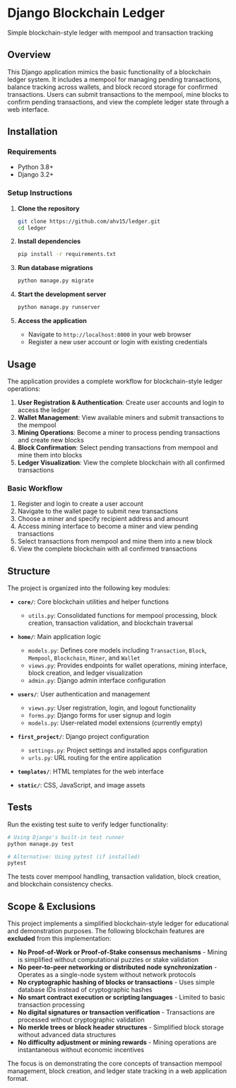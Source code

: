 # Django Blockchain Ledger

Simple blockchain-style ledger with mempool and transaction tracking

## Overview

This Django application mimics the basic functionality of a blockchain ledger system. It includes a mempool for managing pending transactions, balance tracking across wallets, and block record storage for confirmed transactions. Users can submit transactions to the mempool, mine blocks to confirm pending transactions, and view the complete ledger state through a web interface.

## Installation

### Requirements
- Python 3.8+
- Django 3.2+

### Setup Instructions

1. **Clone the repository**
   ```bash
   git clone https://github.com/ahv15/ledger.git
   cd ledger
   ```

2. **Install dependencies**
   ```bash
   pip install -r requirements.txt
   ```
   
3. **Run database migrations**
   ```bash
   python manage.py migrate
   ```

4. **Start the development server**
   ```bash
   python manage.py runserver
   ```

5. **Access the application**
   - Navigate to `http://localhost:8000` in your web browser
   - Register a new user account or login with existing credentials

## Usage

The application provides a complete workflow for blockchain-style ledger operations:

1. **User Registration & Authentication**: Create user accounts and login to access the ledger
2. **Wallet Management**: View available miners and submit transactions to the mempool
3. **Mining Operations**: Become a miner to process pending transactions and create new blocks
4. **Block Confirmation**: Select pending transactions from mempool and mine them into blocks
5. **Ledger Visualization**: View the complete blockchain with all confirmed transactions

### Basic Workflow

1. Register and login to create a user account
2. Navigate to the wallet page to submit new transactions
3. Choose a miner and specify recipient address and amount
4. Access mining interface to become a miner and view pending transactions
5. Select transactions from mempool and mine them into a new block
6. View the complete blockchain with all confirmed transactions

## Structure

The project is organized into the following key modules:

- **`core/`**: Core blockchain utilities and helper functions
  - `utils.py`: Consolidated functions for mempool processing, block creation, transaction validation, and blockchain traversal
  
- **`home/`**: Main application logic
  - `models.py`: Defines core models including `Transaction`, `Block`, `Mempool`, `Blockchain`, `Miner`, and `Wallet`
  - `views.py`: Provides endpoints for wallet operations, mining interface, block creation, and ledger visualization
  - `admin.py`: Django admin interface configuration
  
- **`users/`**: User authentication and management
  - `views.py`: User registration, login, and logout functionality
  - `forms.py`: Django forms for user signup and login
  - `models.py`: User-related model extensions (currently empty)

- **`first_project/`**: Django project configuration
  - `settings.py`: Project settings and installed apps configuration
  - `urls.py`: URL routing for the entire application
  
- **`templates/`**: HTML templates for the web interface
- **`static/`**: CSS, JavaScript, and image assets

## Tests

Run the existing test suite to verify ledger functionality:

```bash
# Using Django's built-in test runner
python manage.py test

# Alternative: Using pytest (if installed)
pytest
```

The tests cover mempool handling, transaction validation, block creation, and blockchain consistency checks.


## Scope & Exclusions

This project implements a simplified blockchain-style ledger for educational and demonstration purposes. The following blockchain features are **excluded** from this implementation:

- **No Proof-of-Work or Proof-of-Stake consensus mechanisms** - Mining is simplified without computational puzzles or stake validation
- **No peer-to-peer networking or distributed node synchronization** - Operates as a single-node system without network protocols
- **No cryptographic hashing of blocks or transactions** - Uses simple database IDs instead of cryptographic hashes
- **No smart contract execution or scripting languages** - Limited to basic transaction processing
- **No digital signatures or transaction verification** - Transactions are processed without cryptographic validation
- **No merkle trees or block header structures** - Simplified block storage without advanced data structures
- **No difficulty adjustment or mining rewards** - Mining operations are instantaneous without economic incentives

The focus is on demonstrating the core concepts of transaction mempool management, block creation, and ledger state tracking in a web application format.
